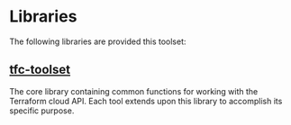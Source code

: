 # Libraries

The following libraries are provided this toolset:

## [tfc-toolset](./tfc-toolset.md)

The core library containing common functions for working with the Terraform cloud API. Each tool extends upon this library to accomplish its specific purpose.
